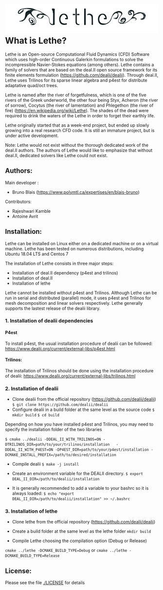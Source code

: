 ![Lethe](logo/logo_black.png?raw=true)
What is Lethe?
================

Lethe is an Open-source Computational Fluid Dynamics (CFD) Software which uses high-order Continuous Galerkin formulations to solve the incompressible Navier-Stokes equations (among others). Lethe contains a family of solvers that are based on the deal.II open source framework for its finite elements formulation (https://github.com/dealii/dealii). Through deal.II, Lethe uses Trilinos for its sparse linear algebra and p4est for distribute adaptative quad/oct trees.

Lethe is named after the river of forgetfulness, which is one of the five rivers of the Greek underworld, the other four being Styx, Acheron (the river of sorrow), Cocytus (the river of lamentation) and Phlegethon (the river of fire) (https://en.wikipedia.org/wiki/Lethe). The shades of the dead were required to drink the waters of the Lethe in order to forget their earthly life.

Lethe originally started that as a week-end project, but ended up slowly growing into a real research CFD code. It is still an immature project, but is under active development.

Note: Lethe would not exist without the thorough dedicated work of the deal.II authors. The authors of Lethe would like to emphasize that without deal.II, dedicated solvers like Lethe could not exist.

Authors:
--------
Main developer :
- Bruno Blais (https://www.polymtl.ca/expertises/en/blais-bruno)

Contributors:
- Rajeshwari Kamble
- Antoine Avrit

Installation:
------------
Lethe can be installed on Linux either on a dedicated machine or on a virtual machine.
Lethe has been tested on numerous distributions, including Ubuntu 18.04 LTS and Centos 7

The installation of Lethe consists in three major steps:
* Installation of deal.II dependency (p4est and trilinos)
* Installation of deal.II
* Installation of lethe

Lethe cannot be installed without p4est and Trilinos. Although Lethe can be run in serial and distributed (parallel) mode, it uses p4est and Trilinos for mesh decomposition and linear solvers respectively. Lethe generally supports the lastest release of the dealii library.

### 1. Installation of dealii dependencies
#### P4est
To install p4est, the usual installation procedure of dealii can be followed:
https://www.dealii.org/current/external-libs/p4est.html

#### Trilinos:
The installation of Trilinos should be done using the installation procedure of dealii:
https://www.dealii.org/current/external-libs/trilinos.html

### 2. Installation of dealii
* Clone dealii from the official repository (https://github.com/dealii/dealii)
`$ git clone https://github.com/dealii/dealii `
* Configure dealii in a build folder at the same level as the source code
`$ mkdir build`
`$ cd build`

Depending on how you have installed p4est and Trilinos, you may need to specify the installation folder of the two libraries

`$ cmake ../dealii -DDEAL_II_WITH_TRILINOS=ON -DTRILINOS_DIR=path/to/your/trilinos/installation  
    -DDEAL_II_WITH_P4EST=ON -DP4EST_DIR=path/to/your/p4est/installation -DCMAKE_INSTALL_PREFIX=/path/to/desired/installation`

* Compile dealii
`$ make -j install`

* Create an environment variable for the DEALII directory.
`$ export DEAL_II_DIR=/path/to/dealii/installation`

* It is generally recommended to add a variable to your bashrc so it is always loaded:
`$ echo "export DEAL_II_DIR=/path/to/dealii/installation" >> ~/.bashrc`


### 3. Installation of lethe

* Clone lethe from the official repository (https://github.com/dealii/dealii)
* Create a build folder at the same level as the lethe folder
`mkdir build`

* Compile Lethe choosing the compilation option (Debug or Release)

`cmake ../lethe -DCMAKE_BUILD_TYPE=Debug`
or
`cmake ../lethe -DCMAKE_BUILD_TYPE=Release`


License:
--------
Please see the file [./LICENSE](LICENSE) for details
